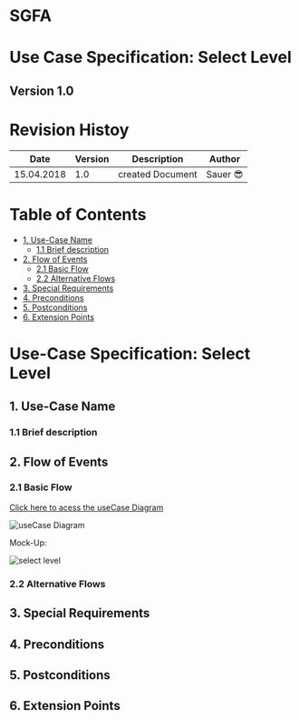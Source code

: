 # SGFA
# Use Case Specification: Select Level

## Version 1.0

# Revision Histoy



| Date          | Version  | Description       | Author |
| ------------- |----------| ------------------|--------|
| 15.04.2018    | 1.0      | created Document  |Sauer :sunglasses:	|


# Table of Contents
- [1. Use-Case Name](#1-use-case-name)
  * [1.1 Brief description](#11-brief-description)
- [2. Flow of Events](#2-flow-of-events)
  * [2.1 Basic Flow](#21-basic-flow)
  * [2.2 Alternative Flows](#22-alternative-flows)
- [3. Special Requirements](#3-special-requirements)
- [4. Preconditions](#4-preconditions)
- [5. Postconditions](#5-postconditions)
- [6. Extension Points](#6-extension-points)



# Use-Case Specification: Select Level


## 1. Use-Case Name

### 1.1 Brief description

## 2. Flow of Events

### 2.1 Basic Flow
[Click here to acess the useCase Diagram][UC]

![useCase Diagram][UC]

[UC]: UCSelectLecel.png "UseCaseDiagram Select Level"


Mock-Up:

![select level][MainMen]

[MainMen]: SelectLevel.png "Select Level Mock-Up"

### 2.2 Alternative Flows


## 3. Special Requirements

## 4. Preconditions

## 5. Postconditions

## 6. Extension Points
